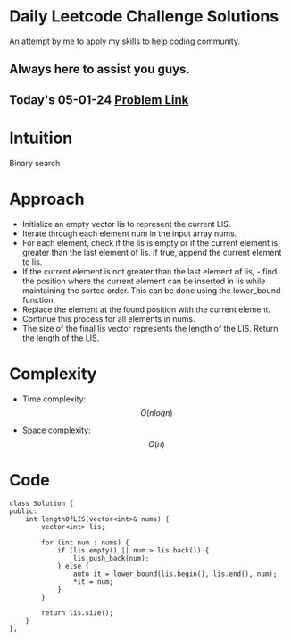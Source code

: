 # Daily Leetcode Challenge Solutions

An attempt by me to apply my skills to help coding community.

## Always here to assist you guys.

## Today's 05-01-24 [Problem Link](https://leetcode.com/problems/longest-increasing-subsequence/description/)

# Intuition
<!-- Describe your first thoughts on how to solve this problem. -->
Binary search

# Approach
<!-- Describe your approach to solving the problem. -->
- Initialize an empty vector lis to represent the current LIS.
- Iterate through each element num in the input array nums.
- For each element, check if the lis is empty or if the current element is greater than the last element of lis. If true, append the current element to lis.
- If the current element is not greater than the last element of lis, - find the position where the current element can be inserted in lis while maintaining the sorted order. This can be done using the lower_bound function.
- Replace the element at the found position with the current element.
- Continue this process for all elements in nums.
- The size of the final lis vector represents the length of the LIS.
Return the length of the LIS.

# Complexity
- Time complexity: $$O(nlogn)$$
<!-- Add your time complexity here, e.g. $$O(n)$$ -->

- Space complexity: $$O(n)$$
<!-- Add your space complexity here, e.g. $$O(n)$$ --> 

# Code
```
class Solution {
public:
    int lengthOfLIS(vector<int>& nums) {
        vector<int> lis;

        for (int num : nums) {
            if (lis.empty() || num > lis.back()) {
                lis.push_back(num);
            } else {
                auto it = lower_bound(lis.begin(), lis.end(), num);
                *it = num;
            }
        }

        return lis.size();
    }
};
```

